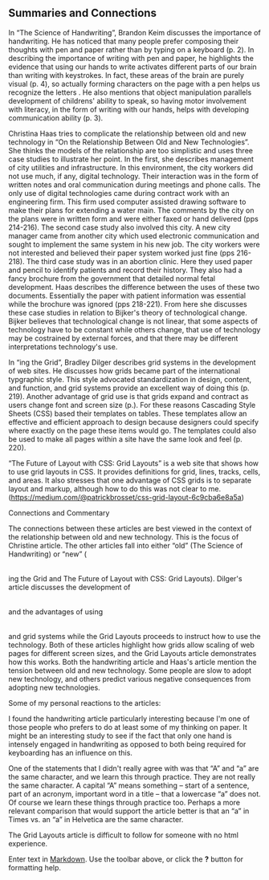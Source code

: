 ## Summaries and Connections
In “The Science of Handwriting”, Brandon Keim discusses the importance of handwriting. He has noticed that many people prefer composing their thoughts with pen and paper rather than by typing on a keyboard (p. 2). In describing the importance of writing with pen and paper, he highlights the evidence that  using our hands to write activates different parts of our brain than writing with keystrokes. In fact, these areas of the brain are purely visual (p. 4), so actually forming characters on the page with a pen helps us recognize the letters . He also mentions that object manipulation parallels development of childrens' ability to speak, so having motor involvement with literacy, in the form of writing with our hands, helps with developing communication ability (p. 3).

Christina Haas tries to complicate the relationship between old and new technology in “On the Relationship Between Old and New Technologies”.  She thinks the models of the relationship are too simplistic and uses three case studies to illustrate her point. In the first, she describes management of city utilities and infrastructure. In this environment, the city workers did not use much, if any, digital technology. Their interaction was in the form of written notes and oral communication during meetings and phone calls. The only use of digital technologies came during contract work with an engineering firm. This firm used computer assisted drawing software to make their plans for extending a water main. The comments by the city on the plans were in written form and were either faxed or hand delivered (pps 214-216). The second case study also involved this city. A new city manager came from another city which used electronic communication and sought to implement the same system in his new job. The city workers were not interested and believed their paper system worked just fine (pps 216-218). The third case study was in an abortion clinic. Here they used paper and pencil to identify patients and record their history. They also had a fancy brochure from the government that detailed normal fetal development. Haas describes the difference between the uses of these two documents. Essentially the paper with patient information was essential while the brochure was ignored (pps 218-221). From here she discusses these case studies in relation to Bijker's theory of technological change. Bijker believes that technological change is not linear, that some aspects of technology have to be constant while others change, that use of technology may be costrained by external forces, and that there may be different interpretations technology's use. 

In “<table>ing the Grid”, Bradley Dilger describes grid systems in the development of web sites. He discusses how grids became part of the international typgraphic style. This style advocated standardization in design, content, and function, and grid systems provide an excellent way of doing this (p. 219). Another advantage of grid use is that grids expand and contract as users change font and screen size (p.). For these reasons Cascading Style Sheets (CSS) based their templates on tables. These templates allow an effective and efficient approach to design because designers could specify where exactly on the page these items would go. The templates could also be used to make all pages within a site have the same look and feel (p. 220).

“The Future of Layout with CSS: Grid Layouts” is a web site that shows how to use grid layouts in CSS. It provides definitions for grid, lines, tracks, cells, and areas. It also stresses that one advantage of CSS grids is to separate layout and markup, although how to do this was not clear to me. (https://medium.com/@patrickbrosset/css-grid-layout-6c9cba6e8a5a)

Connections and Commentary

The connections between these articles are best viewed in the context of the relationship between old and new technology. This is the focus of Christine article. The other articles fall into either “old” (The Science of Handwriting) or “new” (<table> ing the Grid and The Future of Layout with CSS: Grid Layouts). Dilger's article discusses the development of <table> and the advantages of using <table> and grid systems while the Grid Layouts proceeds to instruct how to use the technology. Both of these articles highlight how grids allow scaling of web pages for different screen sizes, and the Grid Layouts article demonstrates how this works. Both the handwriting article and Haas's article mention the tension between old and new technology. Some people are slow to adopt new technology, and others predict various negative consequences from adopting new technologies. 

Some of my personal reactions to the articles:

I found the handwriting article particularly interesting because I'm one of those people who prefers to do at least some of my thinking on paper. It might be an interesting study to see if the fact that only one hand is intensely engaged in handwriting as opposed to both being required for keyboarding has an influence on this.

One of the statements that I didn't really agree with was that “A” and “a” are the same character, and we learn this through practice. They are not really the same character. A capital “A” means something – start of a sentence, part of an acronym, important word in a title – that a lowercase “a” does not. Of course we learn these things through practice too. Perhaps a more relevant comparison that would support the article better is that an “a” in Times vs. an “a” in Helvetica are the same character. 

The Grid Layouts article is difficult to follow for someone with no html experience. 

Enter text in [Markdown](http://daringfireball.net/projects/markdown/). Use the toolbar above, or click the **?** button for formatting help.
